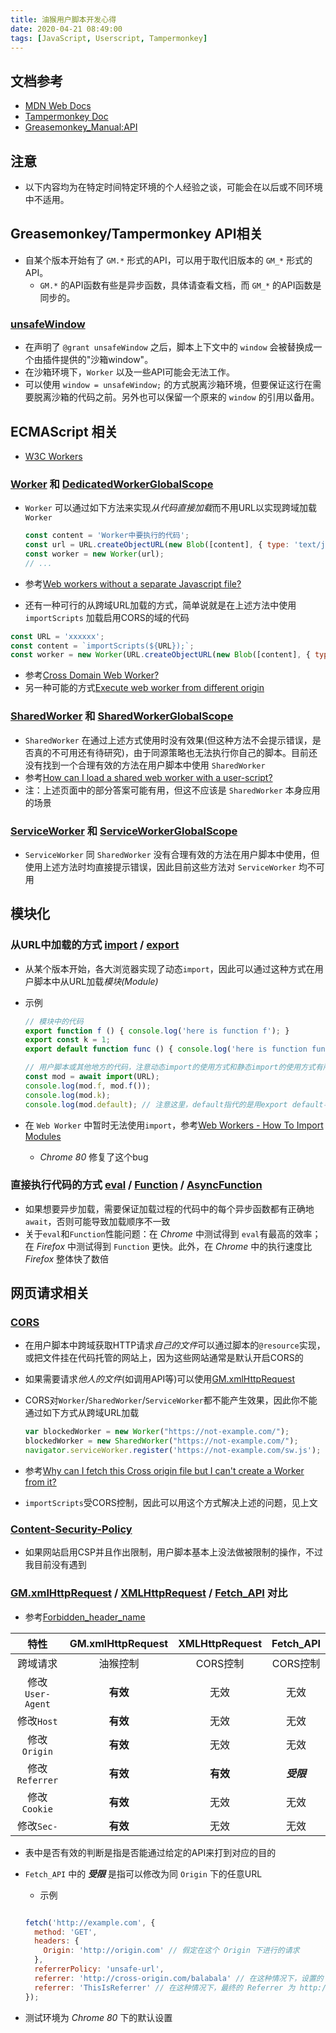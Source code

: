 ```yaml
---
title: 油猴用户脚本开发心得
date: 2020-04-21 08:49:00
tags: [JavaScript, Userscript, Tampermonkey]
---
```


## 文档参考

+ [MDN Web Docs](https://developer.mozilla.org/zh-CN/)
+ [Tampermonkey Doc](https://www.tampermonkey.net/documentation.php)
+ [Greasemonkey_Manual:API](https://wiki.greasespot.net/Greasemonkey_Manual:API)

## 注意

+ 以下内容均为在特定时间特定环境的个人经验之谈，可能会在以后或不同环境中不适用。

## Greasemonkey/Tampermonkey API相关

+ 自某个版本开始有了 `GM.*` 形式的API，可以用于取代旧版本的 `GM_*` 形式的API。
  + `GM.*` 的API函数有些是异步函数，具体请查看文档，而 `GM_*` 的API函数是同步的。

### [unsafeWindow](https://wiki.greasespot.net/UnsafeWindow)

+ 在声明了 `@grant unsafeWindow` 之后，脚本上下文中的 `window` 会被替换成一个由插件提供的"沙箱window"。
+ 在沙箱环境下，`Worker` 以及一些API可能会无法工作。
+ 可以使用 `window = unsafeWindow;` 的方式脱离沙箱环境，但要保证这行在需要脱离沙箱的代码之前。另外也可以保留一个原来的 `window` 的引用以备用。

## ECMAScript 相关

+ [W3C Workers](https://w3c.github.io/workers/)

### [Worker](https://developer.mozilla.org/zh-CN/docs/Web/API/Worker) 和 [DedicatedWorkerGlobalScope](https://developer.mozilla.org/zh-CN/docs/Web/API/DedicatedWorkerGlobalScope)

+ `Worker` 可以通过如下方法来实现*从代码直接加载*而不用URL以实现跨域加载 `Worker`
  
  ```javascript
  const content = 'Worker中要执行的代码';
  const url = URL.createObjectURL(new Blob([content], { type: 'text/javascript' }));
  const worker = new Worker(url);
  // ...
  ```

+ 参考[Web workers without a separate Javascript file?](https://stackoverflow.com/questions/5408406/web-workers-without-a-separate-javascript-file)

+ 还有一种可行的从跨域URL加载的方式，简单说就是在上述方法中使用 `importScripts` 加载启用CORS的域的代码

```javascript
const URL = 'xxxxxx';
const content = `importScripts(${URL});`;
const worker = new Worker(URL.createObjectURL(new Blob([content], { type: 'text/javascript' })));
```

+ 参考[Cross Domain Web Worker?](https://stackoverflow.com/questions/20410119/cross-domain-web-worker)
+ 另一种可能的方式[Execute web worker from different origin](https://stackoverflow.com/questions/21913673/execute-web-worker-from-different-origin)

### [SharedWorker](https://developer.mozilla.org/zh-CN/docs/Web/API/SharedWorker) 和 [SharedWorkerGlobalScope](https://developer.mozilla.org/en-US/docs/Web/API/SharedWorkerGlobalScope)

+ `SharedWorker` 在通过上述方式使用时没有效果(但这种方法不会提示错误，是否真的不可用还有待研究)，由于同源策略也无法执行你自己的脚本。目前还没有找到一个合理有效的方法在用户脚本中使用 `SharedWorker`
+ 参考[How can I load a shared web worker with a user-script?](https://stackoverflow.com/questions/38810002/how-can-i-load-a-shared-web-worker-with-a-user-script)
+ 注：上述页面中的部分答案可能有用，但这不应该是 `SharedWorker` 本身应用的场景

### [ServiceWorker](https://developer.mozilla.org/zh-CN/docs/Web/API/ServiceWorker) 和 [ServiceWorkerGlobalScope](https://developer.mozilla.org/zh-CN/docs/Web/API/ServiceWorkerGlobalScope)

+ `ServiceWorker` 同 `SharedWorker` 没有合理有效的方法在用户脚本中使用，但使用上述方法时均直接提示错误，因此目前这些方法对 `ServiceWorker` 均不可用

## 模块化

### 从URL中加载的方式 [import](https://developer.mozilla.org/zh-CN/docs/Web/JavaScript/Reference/Statements/import) / [export](https://developer.mozilla.org/zh-CN/docs/Web/JavaScript/Reference/Statements/export)

+ 从某个版本开始，各大浏览器实现了动态`import`，因此可以通过这种方式在用户脚本中从URL加载*模块(Module)*
+ 示例
  
  ```javascript
  // 模块中的代码
  export function f () { console.log('here is function f'); }
  export const k = 1;
  export default function func () { console.log('here is function func'); }

  // 用户脚本或其他地方的代码，注意动态import的使用方式和静态import的使用方式有所不同
  const mod = await import(URL);
  console.log(mod.f, mod.f());
  console.log(mod.k);
  console.log(mod.default); // 注意这里，default指代的是用export default导出的东西
  ```

+ 在 `Web Worker` 中暂时无法使用`import`，参考[Web Workers - How To Import Modules](https://stackoverflow.com/questions/44118600/web-workers-how-to-import-modules)
  + *Chrome 80* 修复了这个bug

### 直接执行代码的方式 [eval](https://developer.mozilla.org/zh-CN/docs/Web/JavaScript/Reference/Global_Objects/eval) / [Function](https://developer.mozilla.org/zh-CN/docs/Web/JavaScript/Reference/Global_Objects/Function) / [AsyncFunction](https://developer.mozilla.org/zh-CN/docs/Web/JavaScript/Reference/Global_Objects/AsyncFunction)

+ 如果想要异步加载，需要保证加载过程的代码中的每个异步函数都有正确地`await`，否则可能导致加载顺序不一致
+ 关于`eval`和`Function`性能问题：在 *Chrome* 中测试得到 `eval`有最高的效率；在 *Firefox* 中测试得到 `Function` 更快。此外，在 *Chrome* 中的执行速度比 *Firefox* 整体快了数倍

## 网页请求相关

### [CORS](https://developer.mozilla.org/zh-CN/docs/Web/HTTP/Access_control_CORS)

+ 在用户脚本中跨域获取HTTP请求*自己的文件*可以通过脚本的`@resource`实现，或把文件挂在代码托管的网站上，因为这些网站通常是默认开启CORS的
+ 如果需要请求*他人的文件*(如调用API等)可以使用[GM.xmlHttpRequest](https://wiki.greasespot.net/GM.xmlHttpRequest)
+ CORS对`Worker`/`SharedWorker`/`ServiceWorker`都不能产生效果，因此你不能通过如下方式从跨域URL加载
  
  ```javascript
  var blockedWorker = new Worker("https://not-example.com/");
  blockedWorker = new SharedWorker("https://not-example.com/");
  navigator.serviceWorker.register('https://not-example.com/sw.js');
  ```

+ 参考[Why can I fetch this Cross origin file but I can't create a Worker from it?](https://stackoverflow.com/questions/60766732/why-can-i-fetch-this-cross-origin-file-but-i-cant-create-a-worker-from-it)
+ `importScripts`受CORS控制，因此可以用这个方式解决上述的问题，见上文

### [Content-Security-Policy](https://developer.mozilla.org/en-US/docs/Web/HTTP/Headers/Content-Security-Policy)

+ 如果网站启用CSP并且作出限制，用户脚本基本上没法做被限制的操作，不过我目前没有遇到

### [GM.xmlHttpRequest](https://wiki.greasespot.net/GM.xmlHttpRequest) / [XMLHttpRequest](https://developer.mozilla.org/zh-CN/docs/Web/API/XMLHttpRequest) / [Fetch_API](https://developer.mozilla.org/zh-CN/docs/Web/API/Fetch_API) 对比

+ 参考[Forbidden_header_name](https://developer.mozilla.org/en-US/docs/Glossary/Forbidden_header_name)

特性 | GM.xmlHttpRequest | XMLHttpRequest | Fetch_API
:-: | :-: | :-: | :-:
跨域请求 | 油猴控制 | CORS控制 | CORS控制
修改`User-Agent` | **有效** | 无效 | 无效
修改`Host` | **有效** | 无效 | 无效
修改`Origin` | **有效** | 无效 | 无效
修改`Referrer` | **有效** | **有效** | ***受限***
修改`Cookie` | **有效** | 无效 | 无效
修改`Sec-` | **有效** | 无效 | 无效

+ 表中是否有效的判断是指是否能通过给定的API来打到对应的目的
+ `Fetch_API` 中的 ***受限*** 是指可以修改为同 `Origin` 下的任意URL
  + 示例
  
  ```javascript
  
  fetch('http://example.com', {
    method: 'GET',
    headers: {
      Origin: 'http://origin.com' // 假定在这个 Origin 下进行的请求
    },
    referrerPolicy: 'unsafe-url',
    referrer: 'http://cross-origin.com/balabala' // 在这种情况下，设置的 referrer 无效，最终的 Referrer 不变
    referrer: 'ThisIsReferrer' // 在这种情况下，最终的 Referrer 为 http://origin.com/ThisIsReferrer
  });
  ```

+ 测试环境为 *Chrome 80* 下的默认设置
